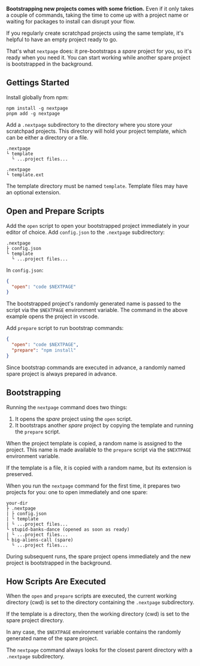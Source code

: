 **Bootstrapping new projects comes with some friction.** Even if it only takes a
couple of commands, taking the time to come up with a project name or waiting
for packages to install can disrupt your flow.

If you regularly create scratchpad projects using the same template, it's
helpful to have an empty project ready to go.

That's what `nextpage` does: it pre-bootstraps a _spare_ project for you, so
it's ready when you need it. You can start working while another spare project
is bootstrapped in the background.

## Gettings Started

Install globally from npm:

```
npm install -g nextpage
pnpm add -g nextpage
```

Add a `.nextpage` subdirectory to the directory where you store your scratchpad
projects. This directory will hold your project template, which can be either a
directory or a file.

```
.nextpage
└ template
  └ ...project files...
```

```
.nextpage
└ template.ext
```

The template directory must be named `template`. Template files may have an
optional extension.

## Open and Prepare Scripts

Add the `open` script to open your bootstrapped project immediately in your
editor of choice. Add `config.json` to the `.nextpage` subdirectory:

```
.nextpage
├ config.json
└ template
  └ ...project files...
```

In `config.json`:

```json
{
  "open": "code $NEXTPAGE"
}
```

The bootstrapped project's randomly generated name is passed to the script via
the `$NEXTPAGE` environment variable. The command in the above example opens the
project in vscode.

Add `prepare` script to run bootstrap commands:

```json
{
  "open": "code $NEXTPAGE",
  "prepare": "npm install"
}
```

Since bootstrap commands are executed in advance, a randomly named spare project
is always prepared in advance.

## Bootstrapping

Running the `nextpage` command does two things:

1. It opens the _spare_ project using the `open` script.
2. It bootstraps another _spare_ project by copying the template and running the
   `prepare` script.

When the project template is copied, a random name is assigned to the project.
This name is made available to the `prepare` script via the `$NEXTPAGE`
environment variable.

If the template is a file, it is copied with a random name, but its extension is
preserved.

When you run the `nextpage` command for the first time, it prepares two projects
for you: one to open immediately and one spare:

```
your-dir
├ .nextpage
| ├ config.json
| └ template
| └ ...project files...
└ stupid-banks-dance (opened as soon as ready)
| └ ...project files...
└ big-aliens-call (spare)
  └ ...project files...
```

During subsequent runs, the spare project opens immediately and the new project
is bootstrapped in the background.

## How Scripts Are Executed

When the `open` and `prepare` scripts are executed, the current working
directory (cwd) is set to the directory containing the `.nextpage` subdirectory.

If the template is a directory, then the working directory (cwd) is set to the
spare project directory.

In any case, the `$NEXTPAGE` environment variable contains the randomly
generated name of the spare project.

The `nextpage` command always looks for the closest parent directory with a
`.nextpage` subdirectory.
